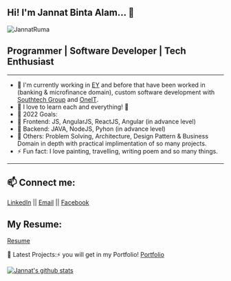 
Hi! I'm Jannat Binta Alam... 👋
---
<p align="top"> <img src="https://komarev.com/ghpvc/?username=JannatRuma&label=Views&color=blue&style=plastic" alt="JannatRuma" /> </p>

## Programmer | Software Developer | Tech Enthusiast
---

- 🔭 I'm currently working in [EY](https://www.ey.com/en_gl/locations/bangladesh) and before that have been worked in (banking & microfinance domain), custom software development with [Southtech Group](https://www.southtechgroup.com/) and [OneIT](https://oneit.com.au/).
- 🌱 I love to learn each and everything! 🤣
- 🥅 2022 Goals: 
-   🥅  Frontend: JS, AngularJS, ReactJS, Angular (in advance level)
-   🥅  Backend: JAVA, NodeJS, Pyhon (in advance level) 
-   🥅  Others: Problem Solving, Architecture, Design Pattern & Business Domain in depth with practical implimentation of so many projects.
- ⚡ Fun fact: I love painting, travelling, writing poem and so many things.

---

## 📫 Connect me:
[LinkedIn](https://www.linkedin.com/in/jannatbintaalam/) || [Email](jannat.cse.ewu@gmail.com) || [Facebook](https://www.facebook.com/jannat.ruma.7/)

## My Resume:
[Resume](https://github.com/JannatRuma/resume/blob/master/Resume_Jannat_Binta_Alam.pdf) 

📕 Latest Projects:⚡ you will get in my Portfolio!
     [Portfolio](https://jannatruma.github.io/home/)

<a href="https://github.com/JannatRuma">
 <img align="center" src="https://github-readme-stats.vercel.app/api?username=JannatRuma&show_icons=true&theme=light&count_private=true" alt="Jannat's github stats"/>
</a>
